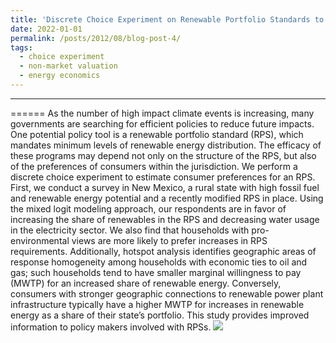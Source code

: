 ```yaml
---
title: 'Discrete Choice Experiment on Renewable Portfolio Standards to Map Household Preferences'
date: 2022-01-01
permalink: /posts/2012/08/blog-post-4/
tags:
  - choice experiment
  - non-market valuation
  - energy economics
---
```


--- 
======
As the number of high impact climate events is increasing, many governments are searching for efficient policies to reduce future impacts. One potential policy tool is a renewable portfolio standard (RPS), which mandates minimum levels of renewable energy distribution. The efficacy of these programs may depend not only on the structure of the RPS, but also of the preferences of consumers within the jurisdiction. We perform a discrete choice experiment to estimate consumer preferences for an RPS. First, we conduct a survey in New Mexico, a rural state with high fossil fuel and renewable energy potential and a recently modified RPS in place. Using the mixed logit modeling approach, our respondents are in favor of increasing the share of renewables in the RPS and decreasing water usage in the electricity sector. We also find that households with pro-environmental views are more likely to prefer increases in RPS requirements. Additionally, hotspot analysis identifies geographic areas of response homogeneity among households with economic ties to oil and gas; such households tend to have smaller marginal willingness to pay (MWTP) for an increased share of renewable energy. Conversely, consumers with stronger geographic connections to renewable power plant infrastructure typically have a higher MWTP for increases in renewable energy as a share of their state’s portfolio. This study provides improved information to policy makers involved with RPSs.
[![](https://lh5.googleusercontent.com/hI2wFTjEFwwFqKNvthQ3_R8iATRbYADdp0J9yywOx6t9bRTYcfs9QPjYj_ObTu0VFSKJ_Nn0WE-QHW5XwkEKkVcDTdYWdnlOlPOpcMQyCVvRanDE=w1280)](/view/saleheconlab/jmp?authuser=0)